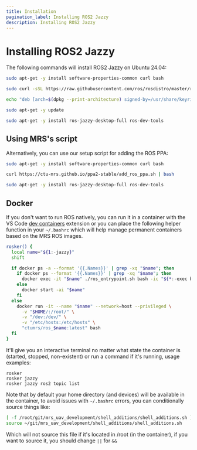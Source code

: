 ```yaml
---
title: Installation
pagination_label: Installing ROS2 Jazzy
description: Installing ROS2 Jazzy
---
```


# Installing ROS2 Jazzy

The following commands will install ROS2 Jazzy on Ubuntu 24.04:
```bash
sudo apt-get -y install software-properties-common curl bash

sudo curl -sSL https://raw.githubusercontent.com/ros/rosdistro/master/ros.key -o /usr/share/keyrings/ros-archive-keyring.gpg

echo "deb [arch=$(dpkg --print-architecture) signed-by=/usr/share/keyrings/ros-archive-keyring.gpg] http://packages.ros.org/ros2/ubuntu $(. /etc/os-release && echo $UBUNTU_CODENAME) main" | sudo tee /etc/apt/sources.list.d/ros2.list > /dev/null

sudo apt-get -y update

sudo apt-get -y install ros-jazzy-desktop-full ros-dev-tools
```

## Using MRS's script

Alternatively, you can use our setup script for adding the ROS PPA:
```bash
sudo apt-get -y install software-properties-common curl bash

curl https://ctu-mrs.github.io/ppa2-stable/add_ros_ppa.sh | bash

sudo apt-get -y install ros-jazzy-desktop-full ros-dev-tools
```

## Docker

If you don't want to run ROS natively, you can run it in a container with the VS Code [dev containers](https://code.visualstudio.com/docs/devcontainers/containers) extension or you can place the following helper function in your `~/.bashrc` which will help manage permanent containers based on the MRS ROS images.

```bash
rosker() {
  local name="${1:-jazzy}"
  shift

  if docker ps -a --format '{{.Names}}' | grep -xq "$name"; then
    if docker ps --format '{{.Names}}' | grep -xq "$name"; then
      docker exec -it "$name" ./ros_entrypoint.sh bash -ic "${*:-exec bash}"
    else
      docker start -ai "$name"
    fi
  else
    docker run -it --name "$name" --network=host --privileged \
      -v "$HOME/:/root/" \
      -v "/dev:/dev/" \
      -v "/etc/hosts:/etc/hosts" \
      "ctumrs/ros_$name:latest" bash
  fi
}
```

It'll give you an interactive terminal no matter what state the container is (started, stopped, non-existent) or run a command if it's running, usage examples:

```
rosker
rosker jazzy
rosker jazzy ros2 topic list
````

Note that by default your home directory (and devices) will be available in the container, to avoid issues with `~/.bashrc` errors, you can conditionally source things like:

```bash
[ -f /root/git/mrs_uav_development/shell_additions/shell_additions.sh ] ||
source ~/git/mrs_uav_development/shell_additions/shell_additions.sh
```

Which will not source this file if it's located in /root (in the container), if you want to source it, you should change `||` for `&&`
